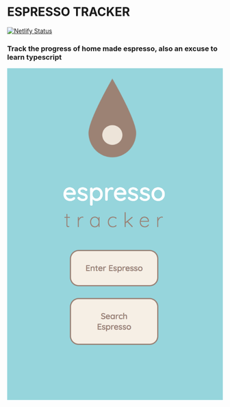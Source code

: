 # ESPRESSO TRACKER

[![Netlify Status](https://api.netlify.com/api/v1/badges/e43bf639-3a7b-41d1-8aa5-f424f3cfd4ac/deploy-status)](https://app.netlify.com/sites/espresso-tracker/deploys)

### Track the progress of home made espresso, also an excuse to learn typescript

![alt text](https://raw.githubusercontent.com/chrislaughlin/espresso-tracker/master/Screen%20Shot%202019-03-10%20at%2017.28.32.png)

